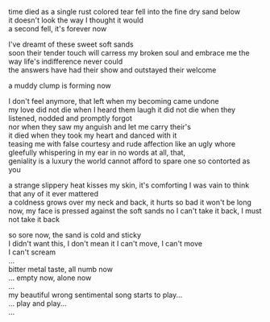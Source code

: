 time died as a single rust colored tear fell into the fine dry sand below	
it doesn't look the way I thought it would	
a second fell, it's forever now	
	
I've dreamt of these sweet soft sands	
soon their tender touch will carress my broken soul	
and embrace me the way life's indifference never could	
the answers have had their show and outstayed their welcome	
	
a muddy clump is forming now	
	
I don't feel anymore, that left when my becoming came undone	
my love did not die when I heard them laugh	
it did not die when they listened, nodded and promptly forgot	
nor when they saw my anguish and let me carry their's	
it died when they took my heart and danced with it	
teasing me with false courtesy and rude affection like an ugly whore	
gleefully whispering in my ear in no words at all, that,	
geniality is a luxury the world cannot afford to spare one so contorted as you	
	
a strange slippery heat kisses my skin, it's comforting	
I was vain to think that any of it ever mattered	
a coldness grows over my neck and back, it hurts so bad	
it won't be long now, my face is pressed against the soft sands	
no I can't take it back, I must not take it back	

so sore now, the sand is cold and sticky	
I didn't want this, I don't mean it	
I can't move, I can't move	
I can't scream	
...		
bitter metal taste, all numb now	
...	
empty now, alone now	
...		
my beautiful wrong sentimental song starts to play...	
...	
play and play...	
...		
